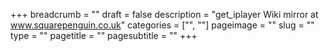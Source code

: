 +++
breadcrumb = ""
draft = false
description = "get_iplayer Wiki mirror at www.squarepenguin.co.uk"
categories = ["", ""]
pageimage = ""
slug = ""
type = ""
pagetitle = ""
pagesubtitle = ""
+++

